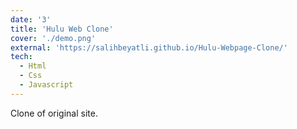 ```yaml
---
date: '3'
title: 'Hulu Web Clone'
cover: './demo.png'
external: 'https://salihbeyatli.github.io/Hulu-Webpage-Clone/'
tech:
  - Html
  - Css
  - Javascript
---
```


Clone of original site.
